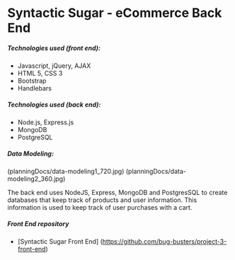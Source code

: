 # Syntactic Sugar - eCommerce Back End

##### Technologies used (front end):
- Javascript, jQuery, AJAX
- HTML 5, CSS 3
- Bootstrap
- Handlebars

##### Technologies used (back end):
- Node.js, Express.js
- MongoDB
- PostgreSQL

##### Data Modeling:
(planningDocs/data-modeling1_720.jpg)
(planningDocs/data-modeling2_360.jpg)

The back end uses NodeJS, Express, MongoDB and PostgresSQL to create databases that keep track of products and user information. This information is used to keep track of user purchases with a cart.

##### Front End repository
- [Syntactic Sugar Front End] (https://github.com/bug-busters/project-3-front-end)
